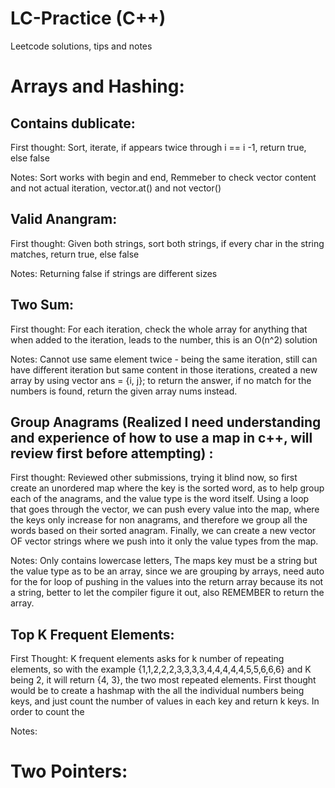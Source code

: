 # LC-Practice (C++)
Leetcode solutions, tips and notes

# Arrays and Hashing: 

## Contains dublicate: 

First thought: Sort, iterate, if appears twice through i == i -1, return true, else false

Notes: Sort works with begin and end, Remmeber to check vector content and not actual iteration, vector.at() and not vector()

## Valid Anangram: 

First thought: Given both strings, sort both strings, if every char in the string matches, return true, else false

Notes: Returning false if strings are different sizes

## Two Sum: 

First thought: For each iteration, check the whole array for anything that when added to the iteration, leads to the number, this is an O(n^2) solution

Notes: Cannot use same element twice - being the same iteration, still can have different iteration but same content in those iterations, created a new array by using vector<int> ans = {i, j}; to return the answer, if no match for the numbers is found, return the given array nums instead. 

## Group Anagrams (Realized I need understanding and experience of how to use a map in c++, will review first before attempting) : 

First thought: Reviewed other submissions, trying it blind now, so first create an unordered map where the key is the sorted word, as to help group each of the anagrams, and the value type is the word itself. Using a loop that goes through the vector, we can push every value into the map, where the keys only increase for non anagrams, and therefore we group all the words based on their sorted anagram. Finally, we can create a new vector OF vector strings where we push into it only the value types from the map. 

Notes: Only contains lowercase letters, The maps key must be a string but the value type as to be an array, since we are grouping by arrays, need auto for the for loop of pushing in the values into the return array because its not a string, better to let the compiler figure it out, also REMEMBER to return the array. 

## Top K Frequent Elements: 

First Thought: K frequent elements asks for k number of repeating elements, so with the example {1,1,2,2,2,3,3,3,3,4,4,4,4,4,5,5,6,6,6} and K being 2, it will return {4, 3}, the two most repeated elements. First thought would be to create a hashmap with the all the individual numbers being keys, and just count the number of values in each key and return k keys. In order to count the 

Notes: 



# Two Pointers: 
